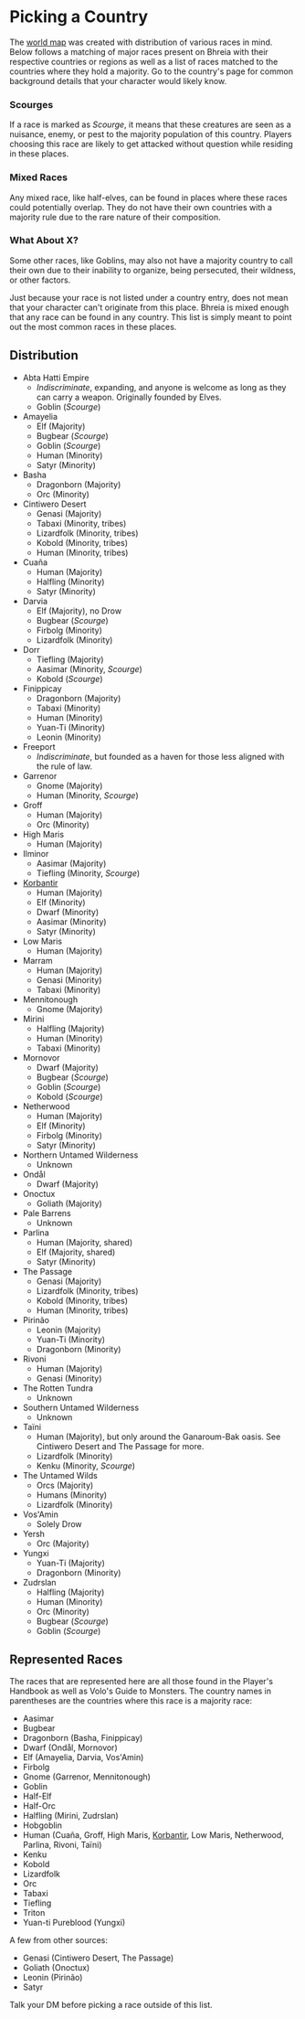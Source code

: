 # Picking a Country

The [world map](../assets/images/world-map-full.png) was created with distribution of various races in mind. Below follows a matching of major races present on Bhreia with their respective countries or regions as well as a list of races matched to the countries where they hold a majority. Go to the country's page for common background details that your character would likely know.

### Scourges

If a race is marked as *Scourge*, it means that these creatures are seen as a nuisance, enemy, or pest to the majority population of this country. Players choosing this race are likely to get attacked without question while residing in these places.

### Mixed Races

Any mixed race, like half-elves, can be found in places where these races could potentially overlap. They do not have their own countries with a majority rule due to the rare nature of their composition.

### What About X?

Some other races, like Goblins, may also not have a majority country to call their own due to their inability to organize, being persecuted, their wildness, or other factors.

Just because your race is not listed under a country entry, does not mean that your character can't originate from this place. Bhreia is mixed enough that any race can be found in any country. This list is simply meant to point out the most common races in these places.

## Distribution

* Abta Hatti Empire
    * *Indiscriminate*, expanding, and anyone is welcome as long as they can carry a weapon. Originally founded by Elves.
    * Goblin (*Scourge*)
* Amayelia
    * Elf (Majority)
    * Bugbear (*Scourge*)
    * Goblin (*Scourge*)
    * Human (Minority)
    * Satyr (Minority)
* Basha
    * Dragonborn (Majority)
    * Orc (Minority)
* Cintiwero Desert
    * Genasi (Majority)
    * Tabaxi (Minority, tribes)
    * Lizardfolk (Minority, tribes)
    * Kobold (Minority, tribes)
    * Human (Minority, tribes)
* Cuaña
    * Human (Majority)
    * Halfling (Minority)
    * Satyr (Minority)
* Darvia
    * Elf (Majority), no Drow
    * Bugbear (*Scourge*)
    * Firbolg (Minority)
    * Lizardfolk (Minority)
* Dorr
    * Tiefling (Majority)
    * Aasimar (Minority, *Scourge*)
    * Kobold (*Scourge*)
* Finippicay
    * Dragonborn (Majority)
    * Tabaxi (Minority)
    * Human (Minority)
    * Yuan-Ti (Minority)
    * Leonin (Minority)
* Freeport
    * *Indiscriminate*, but founded as a haven for those less aligned with the rule of law.
* Garrenor
    * Gnome (Majority)
    * Human (Minority, *Scourge*)
* Groff
    * Human (Majority)
    * Orc (Minority)
* High Maris
    * Human (Majority)
* Ilminor
    * Aasimar (Majority)
    * Tiefling (Minority, *Scourge*)
* [Korbantir](../geography/countries/korbantir.md)
    * Human (Majority)
    * Elf (Minority)
    * Dwarf (Minority)
    * Aasimar (Minority)
    * Satyr (Minority)
* Low Maris
    * Human (Majority)
* Marram
    * Human (Majority)
    * Genasi (Minority)
    * Tabaxi (Minority)
* Mennitonough
    * Gnome (Majority)
* Mirini
    * Halfling (Majority)
    * Human (Minority)
    * Tabaxi (Minority)
* Mornovor
    * Dwarf (Majority)
    * Bugbear (*Scourge*)
    * Goblin (*Scourge*)
    * Kobold (*Scourge*)
* Netherwood
    * Human (Majority)
    * Elf (Minority)
    * Firbolg (Minority)
    * Satyr (Minority)
* Northern Untamed Wilderness
    * Unknown
* Ondål
    * Dwarf (Majority)
* Onoctux
    * Goliath (Majority)
* Pale Barrens
    * Unknown
* Parlina
    * Human (Majority, shared)
    * Elf (Majority, shared)
    * Satyr (Minority)
* The Passage
    * Genasi (Majority)
    * Lizardfolk (Minority, tribes)
    * Kobold (Minority, tribes)
    * Human (Minority, tribes)
* Pirinão
    * Leonin (Majority)
    * Yuan-Ti (Minority)
    * Dragonborn (Minority)
* Rivoni
    * Human (Majority)
    * Genasi (Minority)
* The Rotten Tundra
    * Unknown
* Southern Untamed Wilderness
    * Unknown
* Taïni
    * Human (Majority), but only around the Ganaroum-Bak oasis. See Cintiwero Desert and The Passage for more.
    * Lizardfolk (Minority)
    * Kenku (Minority, *Scourge*)
* The Untamed Wilds
    * Orcs (Majority)
    * Humans (Minority)
    * Lizardfolk (Minority)
* Vos'Amin
    * Solely Drow
* Yersh
    * Orc (Majority)
* Yungxi
    * Yuan-Ti (Majority)
    * Dragonborn (Minority)
* Zudrslan
    * Halfling (Majority)
    * Human (Minority)
    * Orc (Minority)
    * Bugbear (*Scourge*)
    * Goblin (*Scourge*)

## Represented Races

The races that are represented here are all those found in the Player's Handbook as well as Volo's Guide to Monsters. The country names in parentheses are the countries where this race is a majority race:

* Aasimar
* Bugbear
* Dragonborn (Basha, Finippicay)
* Dwarf (Ondål, Mornovor)
* Elf (Amayelia, Darvia, Vos'Amin)
* Firbolg
* Gnome (Garrenor, Mennitonough)
* Goblin
* Half-Elf
* Half-Orc
* Halfling (Mirini, Zudrslan)
* Hobgoblin
* Human (Cuaña, Groff, High Maris, [Korbantir](../geography/countries/korbantir.md), Low Maris, Netherwood, Parlina, Rivoni, Taïni)
* Kenku
* Kobold
* Lizardfolk
* Orc
* Tabaxi
* Tiefling
* Triton
* Yuan-ti Pureblood (Yungxi)

A few from other sources:

* Genasi (Cintiwero Desert, The Passage)
* Goliath (Onoctux)
* Leonin (Pirinão)
* Satyr

Talk your DM before picking a race outside of this list.
